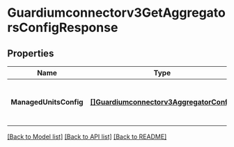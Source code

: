 # Guardiumconnectorv3GetAggregatorsConfigResponse

## Properties
Name | Type | Description | Notes
------------ | ------------- | ------------- | -------------
**ManagedUnitsConfig** | [**[]Guardiumconnectorv3AggregatorConfig**](guardiumconnectorv3AggregatorConfig.md) | List of aggregator configurations from tenant database. | [optional] [default to null]

[[Back to Model list]](../README.md#documentation-for-models) [[Back to API list]](../README.md#documentation-for-api-endpoints) [[Back to README]](../README.md)

